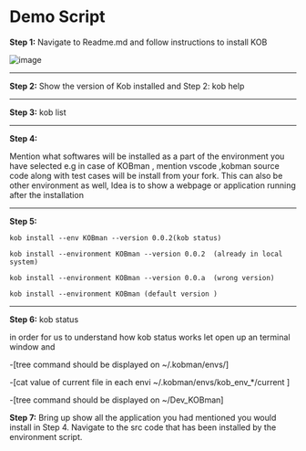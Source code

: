#                                                       Demo Script

**Step 1:** Navigate to Readme.md and follow instructions to install KOB

![image](https://user-images.githubusercontent.com/33585301/85214081-37b6c000-b384-11ea-836e-ac73281e5fb6.png)

 _________________________________________________________

**Step 2:** Show the version of Kob installed and  Step 2:  kob help

 _________________________________________________________

 **Step 3:** kob list

 _________________________________________________________

**Step 4:**

Mention what softwares will be installed as a part of the environment you have selected e.g in case of KOBman , mention vscode ,kobman source code along with test cases will be install from your fork. This can also be other environment as well,  Idea is to show a webpage or application running after the installation

 _________________________________________________________

**Step 5:**

    kob install --env KOBman --version 0.0.2(kob status)

    kob install --environment KOBman --version 0.0.2  (already in local system)

    kob install --environment KOBman --version 0.0.a  (wrong version)

    kob install --environment KOBman (default version )

 _________________________________________________________

**Step 6:** kob status

in order for us to understand how kob status works let open up an terminal window and

-[tree command should be displayed on ~/.kobman/envs/]



-[cat value of current file in each envi ~/.kobman/envs/kob_env_*/current ]



-[tree command should be displayed on ~/Dev_KOBman]



**Step 7:** Bring up show all the application you had mentioned you would install in Step 4. Navigate to the src code that has been installed by the environment script.

